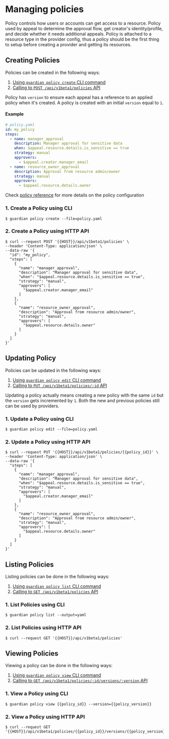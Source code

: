 # Managing policies

Policy controls how users or accounts can get access to a resource. Policy used by appeal to determine the approval flow, get creator's identity/profile, and decide whether it needs additional appeals. Policy is attached to a resource type in the provider config, thus a policy should be the first thing to setup before creating a provider and getting its resources.

## Creating Policies

Policies can be created in the following ways:
1. [Using `guardian policy create` CLI command](#1-create-a-policy-using-cli)
2. [Calling to `POST /api/v1beta1/policies` API](#2-create-a-policy-using-http-api)

Policy has `version` to ensure each appeal has a reference to an applied policy when it's created. A policy is created with an initial `version` equal to `1`.

#### Example
```yaml
# policy.yaml
id: my_policy
steps:
  - name: manager_approval
    description: Manager approval for sensitive data
    when: $appeal.resource.details.is_sensitive == true
    strategy: manual
    approvers:
      - $appeal.creator.manager_email
  - name: resource_owner_approval
    description: Approval from resource admin/owner
    strategy: manual
    approvers:
      - $appeal.resource.details.owner
```

Check [policy reference](../reference/policy.md) for more details on the policy configuration

### 1. Create a Policy using CLI

```console
$ guardian policy create --file=policy.yaml
```

### 2. Create a Policy using HTTP API

```console
$ curl --request POST '{{HOST}}/api/v1beta1/policies' \
--header 'Content-Type: application/json' \
--data-raw '{
  "id": "my_policy",
  "steps": [
    {
      "name": "manager_approval",
      "description": "Manager approval for sensitive data",
      "when": "$appeal.resource.details.is_sensitive == true",
      "strategy": "manual",
      "approvers": [
        "$appeal.creator.manager_email"
      ]
    },
    {
      "name": "resource_owner_approval",
      "description": "Approval from resource admin/owner",
      "strategy": "manual",
      "approvers": [
        "$appeal.resource.details.owner"
      ]
    }
  ]
}'
```
## Updating Policy

Policies can be updated in the following ways:
1. [Using `guardian policy edit` CLI command](#1-update-a-policy-using-cli)
2. [Calling to `PUT /api/v1beta1/policies/:id` API](#2-update-a-policy-using-http-api)

Updating a policy actually means creating a new policy with the same `id` but the `version` gets incremented by `1`. Both the new and previous policies still can be used by providers.

### 1. Update a Policy using CLI

```console
$ guardian policy edit --file=policy.yaml
```

### 2. Update a Policy using HTTP API

```console
$ curl --request PUT '{{HOST}}/api/v1beta1/policies/{{policy_id}}' \
--header 'Content-Type: application/json' \
--data-raw '{
  "steps": [
    {
      "name": "manager_approval",
      "description": "Manager approval for sensitive data",
      "when": "$appeal.resource.details.is_sensitive == true",
      "strategy": "manual",
      "approvers": [
        "$appeal.creator.manager_email"
      ]
    },
    {
      "name": "resource_owner_approval",
      "description": "Approval from resource admin/owner",
      "strategy": "manual",
      "approvers": [
        "$appeal.resource.details.owner"
      ]
    }
  ]
}'
```

## Listing Policies

Listing policies can be done in the following ways:
1. [Using `guardian policy list` CLI command](#1-list-policies-using-cli)
2. [Calling to `GET /api/v1beta1/policies` API](#2-list-policies-using-http-api)

### 1. List Policies using CLI
```console
$ guardian policy list --output=yaml
```

### 2. List Policies using HTTP API
```console
$ curl --request GET '{{HOST}}/api/v1beta1/policies'
```

## Viewing Policies

Viewing a policy can be done in the following ways:

1. [Using `guardian policy view` CLI command](#1-view-a-policy-using-cli)
2. [Calling to `GET /api/v1beta1/policies/:id/versions/:version` API](#2-view-a-policy-using-http-api)

### 1. View a Policy using CLI
```console
$ guardian policy view {{policy_id}} --version={{policy_version}}
```

### 2. View a Policy using HTTP API
```console
$ curl --request GET '{{HOST}}/api/v1beta1/policies/{{policy_id}}/versions/{{policy_version}}'
```
